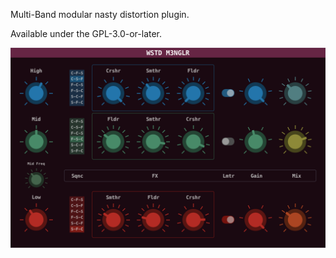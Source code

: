Multi-Band modular nasty distortion plugin.

Available under the GPL-3.0-or-later.

![](WSTD_M3NGLR.png)
